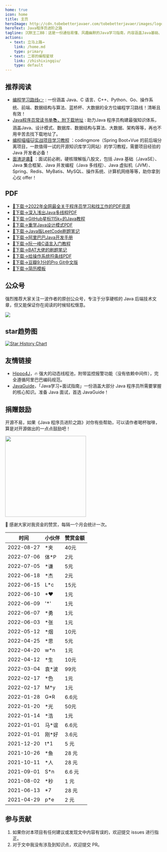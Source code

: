 ```yaml
---
home: true
icon: home
title: 主页
heroImage: http://cdn.tobebetterjavaer.com/tobebetterjavaer/images/logo.png
heroText: Java程序员进阶之路
tagline: 沉默王二BB：这是一份通俗易懂、风趣幽默的Java学习指南，内容涵盖Java基础、Java并发编程、Java虚拟机、Java企业级开发、Java面试等核心知识点。学Java，就认准Java程序员进阶之路😄
actions:
  - text: 立马上路→
    link: /home.md
    type: primary
  - text: 二哥的编程星球
    link: /zhishixingqiu/
    type: default
---
```



## 推荐阅读 

- [编程学习路线👉](/xuexiluxian/) : 一份涵盖 Java、C 语言、C++、Python、Go、操作系统、前端、数据结构与算法、蓝桥杯、大数据的全方位编程学习路线！清晰且有效！
- [Java程序员常读书单📚，附下载地址](https://gitee.com/itwanger/JavaBooks) : 助力Java 程序员构建最强知识体系，涵盖Java、设计模式、数据库、数据结构与算法、大数据、架构等等，再也不用辛苦去找下载地址了。
- [编程喵喵🐱实战项目学习教程](https://github.com/itwanger/codingmore-learning) ：codingmore（Spring Boot+Vue 的前后端分离项目，一款值得一试的开源知识库学习网站）的学习教程，需要项目经验的 Java 开发者必备！
- [面渣逆袭📗](sidebar/sanfene/nixi.md) ：面试前必刷，硬核理解版八股文，包括 Java 基础（JavaSE）、Java 集合框架、Java 并发编程（Java 多线程）、Java 虚拟机（JVM）、Spring、Redis、MyBatis、MySQL、操作系统、计算机网络等等，助你拿到心仪 offer！


## PDF

- [👏下载→2022年全网最全关于程序员学习和找工作的PDF资源](pdf/programmer-111.md)
- [👏下载→深入浅出Java多线程PDF](pdf/java-concurrent.md)
- [👏下载→GitHub星标115k+的Java教程](pdf/github-java-jiaocheng-115-star.md)
- [👏下载→重学Java设计模式PDF](pdf/shejimoshi.md)
- [👏下载→Java版LeetCode刷题笔记](pdf/java-leetcode.md)
- [👏下载→阿里巴巴Java开发手册](pdf/ali-java-shouce.md)
- [👏下载→阮一峰C语言入门教程](pdf/yuanyifeng-c-language.md)
- [👏下载→BAT大佬的刷题笔记](pdf/bat-shuati.md)
- [👏下载→给操作系统捋条线PDF](pdf/os.md)
- [👏下载→豆瓣9.1分的Pro Git中文版](pdf/progit.md)
- [👏下载→简历模板](pdf/jianli.md)


## 公众号

强烈推荐大家关注一波作者的原创公众号，专注于分享硬核的 Java 后端技术文章，但又能保证你在阅读的时候轻松惬意。

![](http://cdn.tobebetterjavaer.com/tobebetterjavaer/images/xingbiaogongzhonghao.png)


## star趋势图

[![Star History Chart](https://api.star-history.com/svg?repos=itwanger/toBeBetterJavaer&type=Date)](https://star-history.com/#itwanger/toBeBetterJavaer&Date)


## 友情链接

- [Hippo4J](https://github.com/acmenlt/dynamic-threadpool)，🔥 强大的动态线程池，附带监控报警功能（没有依赖中间件），完全遵循阿里巴巴编码规范。
- [JavaGuide](https://github.com/Snailclimb/JavaGuide)，「Java学习+面试指南」一份涵盖大部分 Java 程序员所需要掌握的核心知识。准备 Java 面试，首选 JavaGuide！

## 捐赠鼓励

开源不易，如果《Java 程序员进阶之路》对你有些帮助，可以请作者喝杯咖啡，算是对开源做出的一点点鼓励吧！

<div align="left">
    <img src="http://cdn.tobebetterjavaer.com/tobebetterjavaer/images/weixin-zhifu.png" width="260px">
</div>

:gift_heart: 感谢大家对我资金的赞赏，每隔一个月会统计一次。

时间|小伙伴|赞赏金额
---|---|---
2022-08-27|*夹|40元
2022-07-06|体*P|2元
2022-07-05|*谦|5元
2022-06-18|*杰|2元
2022-06-15|L*c|15元
2022-06-10|*❤|1元
2022-06-09|'*'|1元
2022-06-07|*勇|1元
2022-06-03|*张|1元
2022-05-12|*烟|10元
2022-04-25|*思|5元
2022-04-20|w*n|1元
2022-04-12|*生|10元
2022-03-04|袁*波|99元
2022-02-17|*色|1元
2022-02-17|M*y|1元
2022-01-28|G*R|6.6元
2022-01-20|*光|50元
2022-01-14|*浩|1元
2022-01-01|马*谊|6.6元
2022-01-01|刚*好|3.6元
2021-12-20|t*1|5 元
2021-10-26|*鱼|28 元
2021-10-11|*人|28 元
2021-09-01|S*n|6.6 元
2021-08-02|*秒|1 元
2021-06-13|*7| 28 元
2021-04-29|p*e|2 元



## 参与贡献

1. 如果你对本项目有任何建议或发现文中内容有误的，欢迎提交 issues 进行指正。
2. 对于文中我没有涉及到知识点，欢迎提交 PR。
